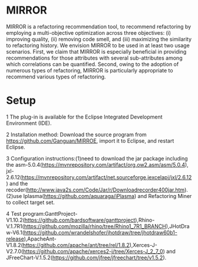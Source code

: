 # MIRROR
MIRROR is a refactoring recommendation tool, to recommend refactoring by employing a multi-objective optimization across three objectives: (i) improving quality, (ii) removing code smell, and (iii) maximizing the similarity to refactoring history. We envision MIRROR to be used in at least two usage scenarios. First, we claim that MIRROR is especially beneficial in providing recommendations for those attributes with several sub-attributes among which correlations can be quantified. Second, owing to the adoption of numerous types of refactoring, MIRROR is particularly appropriate to recommend various types of refactoring.

# Setup
1 The plug-in is available for the Eclipse Integrated Development Environment (IDE).

2 Installation method: Download the source program from https://github.com/Ganguan/MIRROE, import it to Eclipse, and restart Eclipse.

3 Configuration instructions:(1)need to download the jar package including the asm-5.0.4(https://mvnrepository.com/artifact/org.ow2.asm/asm/5.0.4), jxl-2.6.12(https://mvnrepository.com/artifact/net.sourceforge.jexcelapi/jxl/2.6.12) and the recoder(http://www.java2s.com/Code/Jar/r/Downloadrecorder400jar.htm).(2)use Iplasma(https://github.com/aquaraga/iPlasma) and Refactoring Miner to collect target set.

4 Test program:GanttProject-V1.10.2(https://github.com/bardsoftware/ganttproject),Rhino-V.1.7R1(https://github.com/mozilla/rhino/tree/Rhino1_7R1_BRANCH),JHotDraw-V6.1(https://github.com/wrandelshofer/jhotdraw/tree/jhotdraw60b1-release),ApacheAnt-V1.8.2(https://github.com/apache/ant/tree/rel/1.8.2),Xerces-J-V2.7.0(https://github.com/apache/xerces2-j/tree/Xerces-J_2_7_0) and JFreeChart-V.1.5.2(https://github.com/jfree/jfreechart/tree/v1.5.2).

